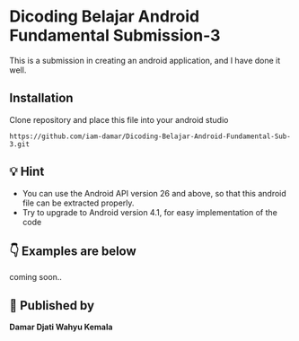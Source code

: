 # Dicoding Belajar Android Fundamental Submission-3

This is a submission in creating an android application, and I have done it well.

## Installation

Clone repository and place this file into your android studio

```https://github.com/iam-damar/Dicoding-Belajar-Android-Fundamental-Sub-3.git```

## :bulb: Hint

- You can use the Android API version 26 and above, so that this android file can be extracted properly.
- Try to upgrade to Android version 4.1, for easy implementation of the code

## :point_down: Examples are below

<p float="left">
coming soon..
<!-- <img src="https://user-images.githubusercontent.com/61747306/98645955-44ed3f00-2365-11eb-9019-198b08c58894.jpg" width="200" />
<img src="https://user-images.githubusercontent.com/61747306/98645967-46b70280-2365-11eb-9210-0ea0f3c0b788.jpg" width="200" />
<img src="https://user-images.githubusercontent.com/61747306/98912053-27041380-24f8-11eb-92e4-8d530cb4f80b.jpg" width="200" />
<img src="https://user-images.githubusercontent.com/61747306/98645972-4880c600-2365-11eb-8d1c-0e387baf41e6.jpg" width="200" /> -->
</p>

## :boy: Published by

**Damar Djati Wahyu Kemala**
